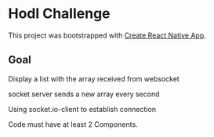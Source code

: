 # Hodl Challenge

This project was bootstrapped with [Create React Native App](https://github.com/react-community/create-react-native-app).

## Goal

Display a list with the array received from websocket

socket server sends a new array every second

Using socket.io-client to establish connection

Code must have at least 2 Components.
